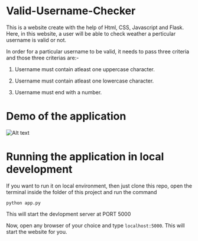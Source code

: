 # Valid-Username-Checker

This is a website create with the help of Html, CSS, Javascript and Flask. Here, in this website, a user will be able to check weather a perticular username is valid or not.

In order for a particular username to be valid, it needs to pass three criteria and those three criterias are:- 

01) Username must contain atleast one uppercase character.

02) Username must contain atleast one lowercase character.

03) Username must end with a number.

# Demo of the application

![Alt text](./demo.gif "Demo Video")

# Running the application in local development

If you want to run it on local environment, then just clone this repo, open the terminal inside the folder of this project and run the command
```
python app.py
```

This will start the devlopment server at PORT 5000

Now, open any browser of your choice and type ```localhost:5000```. This will start the website for you.
